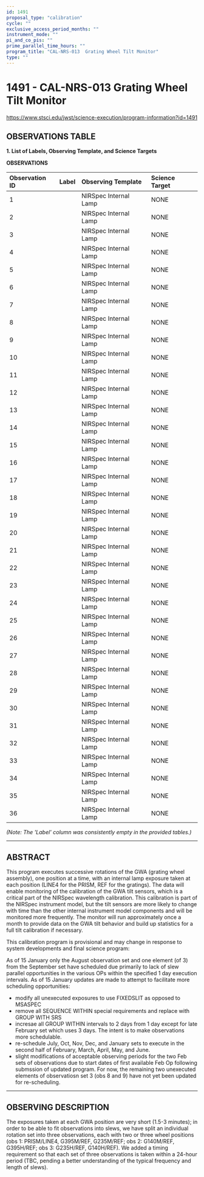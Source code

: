 ```yaml
---
id: 1491
proposal_type: "calibration"
cycle: ""
exclusive_access_period_months: ""
instrument_mode: ""
pi_and_co_pis: ""
prime_parallel_time_hours: ""
program_title: "CAL-NRS-013  Grating Wheel Tilt Monitor"
type: ""
---
```

# 1491 - CAL-NRS-013  Grating Wheel Tilt Monitor
https://www.stsci.edu/jwst/science-execution/program-information?id=1491
## OBSERVATIONS TABLE
**1. List of Labels, Observing Template, and Science Targets**

**OBSERVATIONS**

| Observation ID | Label | Observing Template    | Science Target |
| :------------- | :---- | :-------------------- | :------------- |
| 1              |       | NIRSpec Internal Lamp | NONE           |
| 2              |       | NIRSpec Internal Lamp | NONE           |
| 3              |       | NIRSpec Internal Lamp | NONE           |
| 4              |       | NIRSpec Internal Lamp | NONE           |
| 5              |       | NIRSpec Internal Lamp | NONE           |
| 6              |       | NIRSpec Internal Lamp | NONE           |
| 7              |       | NIRSpec Internal Lamp | NONE           |
| 8              |       | NIRSpec Internal Lamp | NONE           |
| 9              |       | NIRSpec Internal Lamp | NONE           |
| 10             |       | NIRSpec Internal Lamp | NONE           |
| 11             |       | NIRSpec Internal Lamp | NONE           |
| 12             |       | NIRSpec Internal Lamp | NONE           |
| 13             |       | NIRSpec Internal Lamp | NONE           |
| 14             |       | NIRSpec Internal Lamp | NONE           |
| 15             |       | NIRSpec Internal Lamp | NONE           |
| 16             |       | NIRSpec Internal Lamp | NONE           |
| 17             |       | NIRSpec Internal Lamp | NONE           |
| 18             |       | NIRSpec Internal Lamp | NONE           |
| 19             |       | NIRSpec Internal Lamp | NONE           |
| 20             |       | NIRSpec Internal Lamp | NONE           |
| 21             |       | NIRSpec Internal Lamp | NONE           |
| 22             |       | NIRSpec Internal Lamp | NONE           |
| 23             |       | NIRSpec Internal Lamp | NONE           |
| 24             |       | NIRSpec Internal Lamp | NONE           |
| 25             |       | NIRSpec Internal Lamp | NONE           |
| 26             |       | NIRSpec Internal Lamp | NONE           |
| 27             |       | NIRSpec Internal Lamp | NONE           |
| 28             |       | NIRSpec Internal Lamp | NONE           |
| 29             |       | NIRSpec Internal Lamp | NONE           |
| 30             |       | NIRSpec Internal Lamp | NONE           |
| 31             |       | NIRSpec Internal Lamp | NONE           |
| 32             |       | NIRSpec Internal Lamp | NONE           |
| 33             |       | NIRSpec Internal Lamp | NONE           |
| 34             |       | NIRSpec Internal Lamp | NONE           |
| 35             |       | NIRSpec Internal Lamp | NONE           |
| 36             |       | NIRSpec Internal Lamp | NONE           |

*(Note: The 'Label' column was consistently empty in the provided tables.)*

---

## ABSTRACT

This program executes successive rotations of the GWA (grating wheel assembly), one position at a time, with an internal lamp exposure taken at each position (LINE4 for the PRISM, REF for the gratings). The data will enable monitoring of the calibration of the GWA tilt sensors, which is a critical part of the NIRSpec wavelength calibration. This calibration is part of the NIRSpec instrument model, but the tilt sensors are more likely to change with time than the other internal instrument model components and will be monitored more frequently. The monitor will run approximately once a month to provide data on the GWA tilt behavior and build up statistics for a full tilt calibration if necessary.

This calibration program is provisional and may change in response to system developments and final science program:

As of 15 January only the August observation set and one element (of 3) from the September set have scheduled due primarily to lack of slew parallel opportunities in the various OPs within the specified 1 day execution intervals.
As of 15 January updates are made to attempt to facilitate more scheduling opportunities:
- modify all unexecuted exposures to use FIXEDSLIT as opposed to MSASPEC
- remove all SEQUENCE WITHIN special requirements and replace with GROUP WITH SRS
- incresae all GROUP WITHIN intervals to 2 days from 1 day except for late February set which uses 3 days. The intent is to make observations more schedulable.
- re-schedule July, Oct, Nov, Dec, and January sets to execute in the second half of February, March, April, May, and June.
- slight modifications of acceptable observing periods for the two Feb sets of observations due to start dates of first available Feb Op following submssion of updated program.
For now, the remaining two unexecuted elements of observatiosn set 3 (obs 8 and 9) have not yet been updated for re-scheduling.

---

## OBSERVING DESCRIPTION

The exposures taken at each GWA position are very short (1.5-3 minutes); in order to be able to fit observations into slews, we have split an individual rotation set into three observations, each with two or three wheel positions (obs 1: PRISM/LINE4, G395M/REF, G235M/REF; obs 2: G140M/REF, G395H/REF; obs 3: G235H/REF, G140H/REF). We added a timing requirement so that each set of three observations is taken within a 24-hour period (TBC, pending a better understanding of the typical frequency and length of slews).